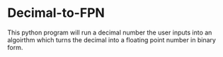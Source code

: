 # Decimal-to-FPN
This python program will run a decimal number the user inputs into an algoirthm which turns the decimal into a floating point number in binary form.
